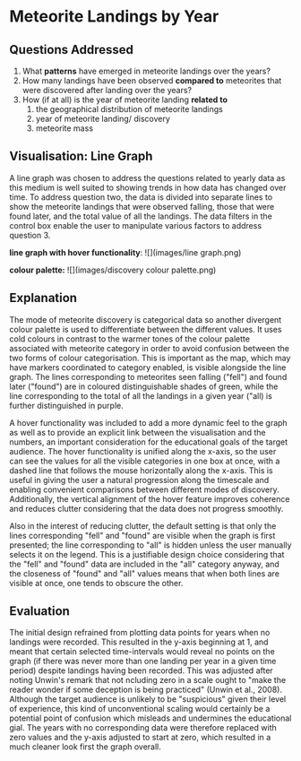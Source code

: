 # Meteorite Landings by Year

## Questions Addressed
1. What **patterns** have emerged in meteorite landings over the years?
2. How many landings have been observed **compared to** meteorites that were discovered after landing over the years?
3. How (if at all) is the year of meteorite landing **related to** 
   1. the geographical distribution of meteorite landings
   2. year of meteorite landing/ discovery
   3. meteorite mass

## Visualisation: Line Graph
A line graph was chosen to address the questions related to yearly data as this medium is well suited to showing trends in how
data has changed over time. To address question two, the data is divided into separate lines to show the meteorite landings that
were observed falling, those that were found later, and the total value of all the landings. The data filters in the control box
enable the user to manipulate various factors to address question 3.

**line graph with hover functionality**:
![](images/line graph.png)

**colour palette:**
![](images/discovery colour palette.png)

## Explanation

The mode of meteorite discovery is categorical data so another divergent colour palette is used to differentiate between the different
values. It uses cold colours in contrast to the warmer tones of the colour palette associated with meteorite category in order to avoid
confusion between the two forms of colour categorisation. This is important as the map, which may have markers coordinated to category
enabled, is visible alongside the line graph. The lines corresponding to meteorites seen falling ("fell") and found later
("found") are in coloured distinguishable shades of green, while the line corresponding to the total of all the landings in a given year
("all) is further distinguished in purple.

A hover functionality was included to add a more dynamic feel to the graph as well as to provide an explicit link between the visualisation
and the numbers, an important consideration for the educational goals of the target audience. The hover functionality is unified along the
x-axis, so the user can see the values for all the visible categories in one box at once, with a dashed line that follows the mouse horizontally
along the x-axis. This is useful in giving the user a natural progression along the timescale and enabling convenient comparisons between different
modes of discovery. Additionally, the vertical alignment of the hover feature improves coherence and reduces clutter considering that the data does not
progress smoothly.

Also in the interest of reducing clutter, the default setting is that only the lines corresponding "fell" and "found" are visible when the graph is first presented;
the line corresponding to "all" is hidden unless the user manually selects it on the legend. This is a justifiable design choice considering that the "fell" and "found"
data are included in the "all" category anyway, and the closeness of "found"  and "all" values means that when both lines are visible at once, one tends
to obscure the other.

## Evaluation

The initial design refrained from plotting data points for years when no landings were recorded. This resulted in the y-axis beginning at 1, and
meant that certain selected time-intervals would reveal no points on the graph (if there was never more than one landing per year in a given time
period) despite landings having been recorded. This was adjusted after noting Unwin's remark that not ncluding zero in a scale ought to
"make the reader wonder if some deception is being practiced" (Unwin et al., 2008). Although the target audience is unlikely to be "suspicious"
given their level of experience, this kind of unconventional scaling would certainly be a potential point of confusion which misleads and
undermines the educational gial. The years with no corresponding data were therefore replaced with zero values and the y-axis adjusted to
start at zero, which resulted in a much cleaner look first the graph overall.